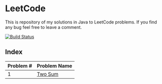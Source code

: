 # LeetCode
This is repository of my solutions in Java to LeetCode problems. If you find any bug feel free to leave a comment.

[![Build Status](https://travis-ci.com/swapnilmg/Leetcode.svg?branch=master)](https://travis-ci.com/swapnilmg/Leetcode)

## Index
| Problem # | Problem Name |
| --- | --- |
| 1   | [Two Sum](src/main/java/me/swapnilgaikwad/leetcode/TwoSum.java)
